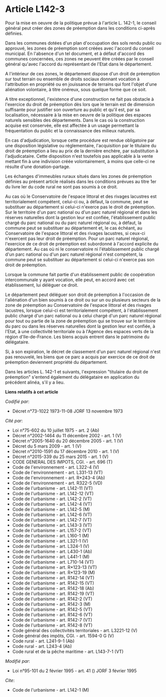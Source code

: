 # Article L142-3

Pour la mise en oeuvre de la politique prévue à l'article L. 142-1, le conseil général peut créer des zones de préemption
dans les conditions ci-après définies.

Dans les communes dotées d'un plan d'occupation des sols rendu public ou approuvé, les zones de préemption sont créées avec
l'accord du conseil municipal. En l'absence d'un tel document, et à défaut d'accord des communes concernées, ces zones ne
peuvent être créées par le conseil général qu'avec l'accord du représentant de l'Etat dans le département.

A l'intérieur de ces zones, le département dispose d'un droit de préemption sur tout terrain ou ensemble de droits sociaux
donnant vocation à l'attribution en propriété ou en jouissance de terrains qui font l'objet d'une aliénation volontaire, à
titre onéreux, sous quelque forme que ce soit.

A titre exceptionnel, l'existence d'une construction ne fait pas obstacle à l'exercice du droit de préemption dès lors que le
terrain est de dimension suffisante pour justifier son ouverture au public et qu'il est, par sa localisation, nécessaire à la
mise en oeuvre de la politique des espaces naturels sensibles des départements. Dans le cas où la construction acquise est
conservée, elle est affectée à un usage permettant la fréquentation du public et la connaissance des milieux naturels.

En cas d'adjudication, lorsque cette procédure est rendue obligatoire par une disposition législative ou réglementaire,
l'acquisition par le titulaire du droit de préemption a lieu au prix de la dernière enchère, par substitution à
l'adjudicataire. Cette disposition n'est toutefois pas applicable à la vente mettant fin à une indivision créée
volontairement, à moins que celle-ci ne résulte d'une donation-partage.

Les échanges d'immeubles ruraux situés dans les zones de préemption définies au présent article réalisés dans les conditions
prévues au titre 1er du livre Ier du code rural ne sont pas soumis à ce droit.

Au cas où le Conservatoire de l'espace littoral et des rivages lacustres est territorialement compétent, celui-ci ou, à
défaut, la commune, peut se substituer au département si celui-ci n'exerce pas le droit de préemption. Sur le territoire d'un
parc national ou d'un parc naturel régional et dans les réserves naturelles dont la gestion leur est confiée, l'établissement
public chargé du parc national ou du parc naturel régional ou, à défaut, la commune peut se substituer au département et, le
cas échéant, au Conservatoire de l'espace littoral et des rivages lacustres, si ceux-ci n'exercent pas leur droit de
préemption. Pour un parc naturel régional, l'exercice de ce droit de préemption est subordonné à l'accord explicite du
département. Au cas où ni le conservatoire ni l'établissement public chargé d'un parc national ou d'un parc naturel régional
n'est compétent, la commune peut se substituer au département si celui-ci n'exerce pas son droit de préemption.

Lorsque la commune fait partie d'un établissement public de coopération intercommunale y ayant vocation, elle peut, en accord
avec cet établissement, lui déléguer ce droit.

Le département peut déléguer son droit de préemption à l'occasion de l'aliénation d'un bien soumis à ce droit ou sur un ou
plusieurs secteurs de la zone de préemption au Conservatoire de l'espace littoral et des rivages lacustres, lorsque celui-ci
est territorialement compétent, à l'établissement public chargé d'un parc national ou à celui chargé d'un parc naturel
régional pour tout ou partie de la zone de préemption qui se trouve sur le territoire du parc ou dans les réserves naturelles
dont la gestion leur est confiée, à l'Etat, à une collectivité territoriale ou à l'Agence des espaces verts de la région
d'Ile-de-France. Les biens acquis entrent dans le patrimoine du délégataire.

Si, à son expiration, le décret de classement d'un parc naturel régional n'est pas renouvelé, les biens que ce parc a acquis
par exercice de ce droit de préemption deviennent propriété du département.

Dans les articles L. 142-1 et suivants, l'expression "titulaire du droit de préemption" s'entend également du délégataire en
application du précédent alinéa, s'il y a lieu.

**Liens relatifs à cet article**

_Codifié par_:

  - Décret n°73-1022 1973-11-08 JORF 13 novembre 1973

_Cité par_:

  - Loi n°75-602 du 10 juillet 1975 - art. 2 (Ab)
  - Décret n°2002-1464 du 11 décembre 2002 - art. 1 (V)
  - Décret n°2005-1640 du 20 décembre 2005 - art. 1 (V)
  - Décret du 5 mars 2009 - art. 1 (V)
  - Décret n°2010-1591 du 17 décembre 2010 - art. 1 (V)
  - Décret n°2015-339 du 25 mars 2015 - art. 1 (V)
  - CODE GENERAL DES IMPOTS, CGI. - art. 696 (T)
  - Code de l'environnement - art. L322-4 (V)
  - Code de l'environnement - art. L331-13 (VT)
  - Code de l'environnement - art. R*243-4 (Ab)
  - Code de l'environnement - art. R322-5 (VD)
  - Code de l'urbanisme - art. L142-11 (VT)
  - Code de l'urbanisme - art. L142-12 (VT)
  - Code de l'urbanisme - art. L142-2 (VT)
  - Code de l'urbanisme - art. L142-4 (VT)
  - Code de l'urbanisme - art. L142-5 (M)
  - Code de l'urbanisme - art. L142-6 (VT)
  - Code de l'urbanisme - art. L142-7 (VT)
  - Code de l'urbanisme - art. L143-3 (VT)
  - Code de l'urbanisme - art. L157-2 (VT)
  - Code de l'urbanisme - art. L160-1 (M)
  - Code de l'urbanisme - art. L321-1 (V)
  - Code de l'urbanisme - art. L324-1 (V)
  - Code de l'urbanisme - art. L430-1 (Ab)
  - Code de l'urbanisme - art. L441-1 (M)
  - Code de l'urbanisme - art. L710-14 (VT)
  - Code de l'urbanisme - art. R*123-13 (VT)
  - Code de l'urbanisme - art. R*123-19 (M)
  - Code de l'urbanisme - art. R142-14 (VT)
  - Code de l'urbanisme - art. R142-15 (VT)
  - Code de l'urbanisme - art. R142-18 (Ab)
  - Code de l'urbanisme - art. R142-19 (VT)
  - Code de l'urbanisme - art. R142-2 (VT)
  - Code de l'urbanisme - art. R142-3 (M)
  - Code de l'urbanisme - art. R142-5 (VT)
  - Code de l'urbanisme - art. R142-6 (VT)
  - Code de l'urbanisme - art. R142-7 (VT)
  - Code de l'urbanisme - art. R142-8 (VT)
  - Code général des collectivités territoriales - art. L3221-12 (V)
  - Code général des impôts, CGI. - art. 1594-0 G (V)
  - Code rural - art. L241-9-1 (Ab)
  - Code rural - art. L243-4 (Ab)
  - Code rural et de la pêche maritime - art. L143-7-1 (VT)

_Modifié par_:

  - Loi n°95-101 du 2 février 1995 - art. 41 () JORF 3 février 1995

_Cite_:

  - Code de l'urbanisme - art. L142-1 (M)
